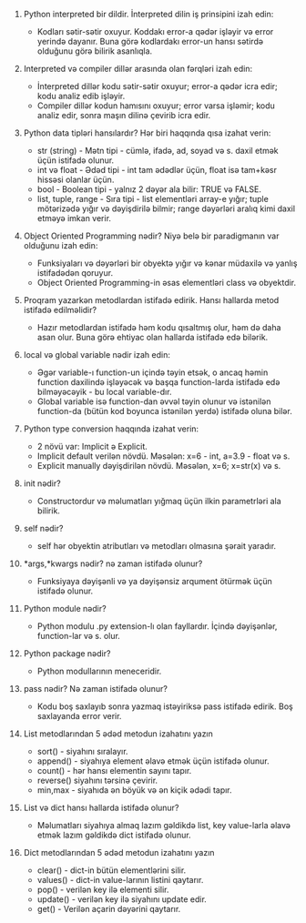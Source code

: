1. Python interpreted bir dildir. İnterpreted dilin iş prinsipini izah edin:
    - Kodları sətir-sətir oxuyur. Koddakı error-a qədər işləyir və error yerində dayanır. Buna görə kodlardakı error-un hansı sətirdə olduğunu görə bilirik asanlıqla. 

2. Interpreted və compiler dillər arasında olan fərqləri izah edin:
    - İnterpreted dillər kodu sətir-sətir oxuyur; error-a qədər icra edir; kodu analiz edib işləyir.
    - Compiler dillər kodun hamısını oxuyur; error varsa işləmir; kodu analiz edir, sonra maşın dilinə çevirib icra edir.

3. Python data tipləri hansılardır? Hər biri haqqında qısa izahat verin:
    - str (string) - Mətn tipi - cümlə, ifadə, ad, soyad və s. daxil etmək üçün istifadə olunur. 
    - int və float - Ədəd tipi - int tam ədədlər üçün, float isə tam+kəsr hissəsi olanlar üçün.
    - bool - Boolean tipi - yalnız 2 dəyər ala bilir: TRUE və FALSE.
    - list, tuple, range - Sıra tipi - list elementləri array-e yığır; tuple mötərizədə yığır və dəyişdirilə bilmir; range dəyərləri aralıq kimi daxil etməyə imkan verir.


4. Object Oriented Programming nədir? Niyə belə bir paradigmanın var olduğunu izah edin:
    - Funksiyaları və dəyərləri bir obyektə yığır və kənar müdaxilə və yanlış istifadədən qoruyur.
    - Object Oriented Programming-in əsas elementləri class və obyektdir. 

5. Proqram yazarkən metodlardan istifadə edirik. Hansı hallarda metod istifadə edilməlidir?
    - Hazır metodlardan istifadə həm kodu qısaltmış olur, həm də daha asan olur. Buna görə ehtiyac olan hallarda istifadə edə bilərik. 

6. local və global variable nədir izah edin:
    - Əgər variable-ı function-un içində təyin etsək, o ancaq həmin function daxilində işləyəcək və başqa function-larda istifadə edə bilməyəcəyik - bu local variable-dır. 
    - Global variable isə function-dan əvvəl təyin olunur və istənilən function-da (bütün kod boyunca istənilən yerdə) istifadə oluna bilər.

7. Python type conversion haqqında izahat verin:
    - 2 növü var: Implicit ə Explicit. 
    - Implicit default verilən növdü. Məsələn: x=6 - int, a=3.9 - float və s.
    - Explicit manually dəyişdirilən növdü. Məsələn, x=6; x=str(x)  və s.

8. init nədir?
    - Constructordur və məlumatları yığmaq üçün ilkin parametrləri ala bilirik.

9. self nədir?
    - self hər obyektin atributları və metodları olmasına şərait yaradır.

10. *args,*kwargs nədir? nə zaman istifadə olunur?
    - Funksiyaya dəyişənli və ya dəyişənsiz arqument ötürmək üçün istifadə olunur. 

11. Python module nədir?
    - Python modulu .py extension-lı olan fayllardır. İçində dəyişənlər, function-lar və s. olur. 

12. Python package nədir?
    - Python modullarının meneceridir.

13. pass nədir? Nə zaman istifadə olunur?
    - Kodu boş saxlayıb sonra yazmaq istəyiriksə pass istifadə edirik. Boş saxlayanda error verir. 

14. List metodlarından 5 ədəd metodun izahatını yazın
    - sort() - siyahını sıralayır.
    - append() - siyahıya element əlavə etmək üçün istifadə olunur. 
    - count() - hər hansı elementin sayını tapır.
    - reverse() siyahını tərsinə çevirir.
    - min,max - siyahıda ən böyük və ən kiçik ədədi tapır. 

15. List və dict hansı hallarda istifadə olunur?
    - Məlumatları siyahıya almaq lazım gəldikdə list, key value-larla əlavə etmək lazım gəldikdə dict istifadə olunur. 

16. Dict metodlarından 5 ədəd metodun izahatını yazın
    - clear() - dict-in bütün elementlərini silir.
    - values() - dict-in value-larının listini qaytarır.
    - pop() - verilən key ilə elementi silir.
    - update() - verilən key ilə siyahını update edir. 
    - get() - Verilən açarin dəyərini qaytarır. 